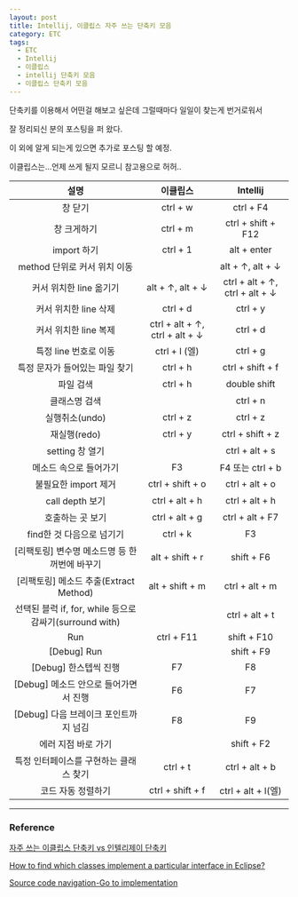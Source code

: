 ```yaml
---
layout: post
title: Intellij, 이클립스 자주 쓰는 단축키 모음
category: ETC
tags:
  - ETC
  - Intellij
  - 이클립스
  - intellij 단축키 모음
  - 이클립스 단축키 모음
---
```






단축키를 이용해서 어떤걸 해보고 싶은데 그럴때마다 일일이 찾는게 번거로워서

잘 정리되신 분의 포스팅을 퍼 왔다.

이 외에 알게 되는게 있으면 추가로 포스팅 할 예정.

이클립스는...언제 쓰게 될지 모르니 참고용으로 허허..



|                          설명                           |            이클립스            |            Intellij            |
| :-----------------------------------------------------: | :----------------------------: | :----------------------------: |
|                         창 닫기                         |            ctrl + w            |           ctrl + F4            |
|                       창 크게하기                       |            ctrl + m            |       ctrl + shift + F12       |
|                       import 하기                       |            ctrl + 1            |          alt + enter           |
|              method 단위로 커서 위치 이동               |                                |        alt + ↑, alt + ↓        |
|                 커서 위치한 line 옮기기                 |        alt + ↑, alt + ↓        | ctrl + alt + ↑, ctrl + alt + ↓ |
|                  커서 위치한 line 삭제                  |            ctrl + d            |            ctrl + y            |
|                  커서 위치한 line 복제                  | ctrl + alt + ↑, ctrl + alt + ↓ |            ctrl + d            |
|                  특정 line 번호로 이동                  |         ctrl + l (엘)          |            ctrl + g            |
|             특정 문자가 들어있는 파일 찾기              |            ctrl + h            |        ctrl + shift + f        |
|                        파일 검색                        |            ctrl + h            |          double shift          |
|                      클래스명 검색                      |                                |            ctrl + n            |
|                     실행취소(undo)                      |            ctrl + z            |            ctrl + z            |
|                      재실행(redo)                       |            ctrl + y            |        ctrl + shift + z        |
|                     setting 창 열기                     |                                |         ctrl + alt + s         |
|                 메소드 속으로 들어가기                  |               F3               |        F4 또는 ctrl + b        |
|                  불필요한 import 제거                   |        ctrl + shift + o        |         ctrl + alt + o         |
|                     call depth 보기                     |         ctrl + alt + h         |         ctrl + alt + h         |
|                    호출하는 곳 보기                     |         ctrl + alt + g         |        ctrl + alt + F7         |
|                find한 것 다음으로 넘기기                |            ctrl + k            |               F3               |
|      [리팩토링] 변수명 메소드명 등 한꺼번에 바꾸기      |        alt + shift + r         |           shift + F6           |
|         [리팩토링] 메소드 추출(Extract Method)          |        alt + shift + m         |         ctrl + alt + m         |
| 선택된 블럭 if, for, while 등으로 감싸기(surround with) |                                |         ctrl + alt + t         |
|                           Run                           |           ctrl + F11           |          shift + F10           |
|                       [Debug] Run                       |                                |           shift + F9           |
|                  [Debug] 한스텝씩 진행                  |               F7               |               F8               |
|          [Debug] 메소드 안으로 들어가면서 진행          |               F6               |               F7               |
|          [Debug] 다음 브레이크 포인트까지 넘김          |               F8               |               F9               |
|                   에러 지점 바로 가기                   |                                |           shift + F2           |
|         특정 인터페이스를 구현하는 클래스 찾기          |            ctrl + t            |         ctrl + alt + b         |
|                   코드 자동 정렬하기                    |        ctrl + shift + f        |       ctrl + alt + l(엘)       |

---

### Reference

[자주 쓰는 이클립스 단축키 vs 인텔리제이 단축키](https://marobiana.tistory.com/142)

[How to find which classes implement a particular interface in Eclipse?](https://stackoverflow.com/questions/7385459/how-to-find-which-classes-implement-a-particular-interface-in-eclipse)

[Source code navigation-Go to implementation](https://www.jetbrains.com/help/idea/navigating-through-the-source-code.html)

